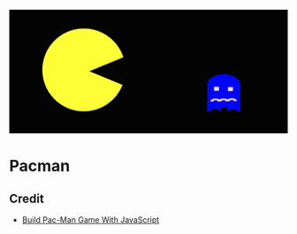 ![image](https://github.com/Toto-Kotaro-Tanaka/ss-pacman/blob/main/pacman.png)

# Pacman

## Credit

-   [Build Pac-Man Game With JavaScript](https://www.youtube.com/watch?v=YBtzzVwrTeE)
